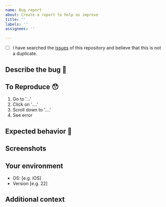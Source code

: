 ```yaml
---
name: Bug report
about: Create a report to help us improve
title: ''
labels: ''
assignees: ''

---
```


<!-- Provide a general summary of the feature in the Title above -->

<!--
  Thank you very much for contributing to the Aurelia by creating an issue! ❤️
  To avoid duplicate issues we ask you to check off the following list.
-->

<!-- Checked checkbox should look like this: [x] -->

- [ ] I have searched the [issues](https://github.com/Jellyfish-Insights/aurelia/issues) of this repository and believe that this is not a duplicate.

## Describe the bug 🐛

<!-- Provide a description of what the bug is -->

## To Reproduce 😯
<!-- Steps to reproduce the behavior: -->

1. Go to '...'
2. Click on '....'
3. Scroll down to '....'
4. See error

## Expected behavior 🤔
<!-- A clear and concise description of what you expected to happen. -->

## Screenshots
<!-- If applicable, add screenshots to help explain your problem. -->

## Your environment

- OS: [e.g. iOS]
- Version [e.g. 22]

## Additional context
<!-- Add any other context about the problem here. -->
